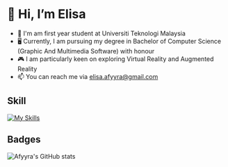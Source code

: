 # 👋 Hi, I’m Elisa
- 🏫 I'm am first year student at Universiti Teknologi Malaysia
- 🖥  Currently, I am pursuing my degree in Bachelor of Computer Science (Graphic And Multimedia Software) with honour
- 🎮 I am particularly keen on exploring Virtual Reality and Augmented Reality
- 📫 You can reach me via elisa.afyyra@gmail.com

## Skill
[![My Skills](https://skillicons.dev/icons?i=java,cpp,vscode)](https://skillicons.dev)


## Badges
![Afyyra's GitHub stats](https://github-readme-stats.vercel.app/api?username=Afyyra&show_icons=true&theme=tokyonight)
<!---
Afyyra/Afyyra is a ✨ special ✨ repository because its `README.md` (this file) appears on your GitHub profile.
You can click the Preview link to take a look at your changes.
--->
